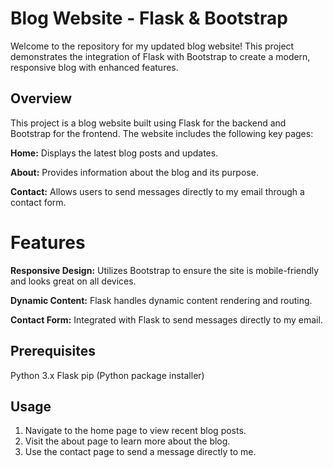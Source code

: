 # Blog Website - Flask & Bootstrap
Welcome to the repository for my updated blog website! This project demonstrates the integration of Flask with Bootstrap to create a modern, responsive blog with enhanced features.

## Overview
This project is a blog website built using Flask for the backend and Bootstrap for the frontend. The website includes the following key pages:

**Home:** Displays the latest blog posts and updates.

**About:** Provides information about the blog and its purpose.

**Contact:** Allows users to send messages directly to my email through a contact form.

# Features

**Responsive Design:** Utilizes Bootstrap to ensure the site is mobile-friendly and looks great on all devices.

**Dynamic Content:** Flask handles dynamic content rendering and routing.

**Contact Form:** Integrated with Flask to send messages directly to my email.

## Prerequisites
Python 3.x
Flask
pip (Python package installer)

## Usage
1. Navigate to the home page to view recent blog posts.
2. Visit the about page to learn more about the blog.
3. Use the contact page to send a message directly to me.
